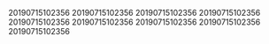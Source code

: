 20190715102356
20190715102356
20190715102356
20190715102356
20190715102356
20190715102356
20190715102356
20190715102356
20190715102356
